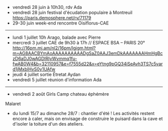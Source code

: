 - vendredi 28 juin à 10h30, rdv Ada
- vendredi 28 juin festival d'écudation populaire à Montreuil https://paris.demosphere.net/rv/71179
- 29-30 juin week-end rencontre Oisiflorus-CAE
---
- lundi 1 juillet 10h Arago, balade avec Pierre
- mercredi 3 juillet CAE  de 9h30 à 17h // ESPACE BSA – PARIS 20° http://16pm.mj.am/nl2/16pm/lgjgm.html?m=AG8AACBYmAoAAAAAAAAAADgSaZ0AAJ3emDkAAAAAAAHmHgBczD6aDJ0wAGDIRIyWvmmq1fu-fwAB0W4&b=32110957&e=f7555d22&x=eYtng9pGQ34iSeAvh3TS7c5vard1jMxblHvS0y1UAfw
- jeudi 4 juillet sortie Étretat Aydan
- vendredi 5 juillet réunion d'information Ada
---
- vendredi 2 août Girls Camp chateau éphémère


Malaret
- du lundi 15/7 au dimanche 28/7 : chantier d'été ! Les activités
restent encore à caler, mais on envisage de construire le puisard dans
la cave et d'isoler la toiture d'un des ateliers. 
